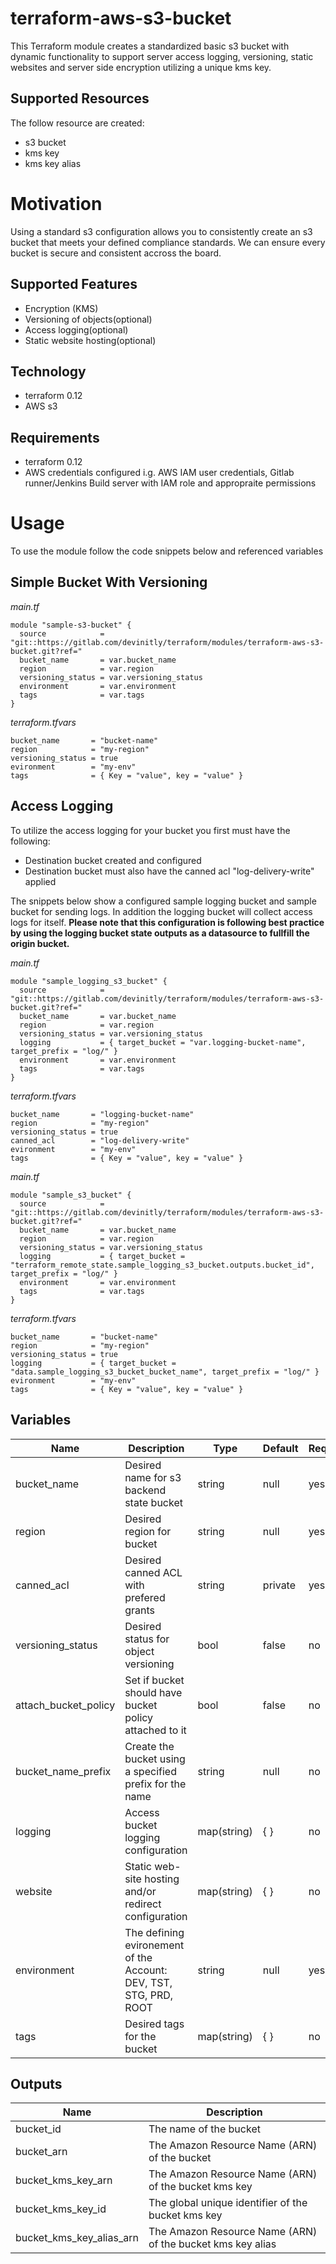# terraform-aws-s3-bucket
This Terraform module creates a standardized basic s3 bucket with dynamic functionality to support server access logging, versioning, static websites and server side encryption utilizing a unique kms key.

## Supported Resources
The follow resource are created:
- s3 bucket
- kms key
- kms key alias

# Motivation
Using a standard s3 configuration allows you to consistently create an s3 bucket that meets your defined compliance standards. We can ensure every bucket is secure and consistent accross the board. 

## Supported Features
- Encryption (KMS)
- Versioning of objects(optional)
- Access logging(optional)
- Static website hosting(optional)

## Technology
- terraform 0.12
- AWS s3

## Requirements
- terraform 0.12
- AWS credentials configured i.g. AWS IAM user credentials, Gitlab runner/Jenkins Build server with IAM role and appropraite permissions

# Usage
To use the module follow the code snippets below and referenced variables

## Simple Bucket With Versioning
*main.tf*
```hcl
module "sample-s3-bucket" {
  source            = "git::https://gitlab.com/devinitly/terraform/modules/terraform-aws-s3-bucket.git?ref="
  bucket_name       = var.bucket_name
  region            = var.region
  versioning_status = var.versioning_status
  environment       = var.environment
  tags              = var.tags
}
```
*terraform.tfvars*
```hcl
bucket_name       = "bucket-name"
region            = "my-region"
versioning_status = true
evironment        = "my-env"
tags              = { Key = "value", key = "value" }
```

## Access Logging
To utilize the access logging for your bucket you first must have the following:
*  Destination bucket created and configured
*  Destination bucket must also have the canned acl "log-delivery-write" applied

The snippets below show a configured sample logging bucket and sample bucket for sending logs. In addition the logging bucket will collect access logs for itself.
**Please note that this configuration is following best practice by using the logging bucket state outputs as a datasource to fullfill the origin bucket.**

*main.tf*
```hcl
module "sample_logging_s3_bucket" {
  source            = "git::https://gitlab.com/devinitly/terraform/modules/terraform-aws-s3-bucket.git?ref="
  bucket_name       = var.bucket_name
  region            = var.region
  versioning_status = var.versioning_status
  logging           = { target_bucket = "var.logging-bucket-name", target_prefix = "log/" }
  environment       = var.environment
  tags              = var.tags
}
```
*terraform.tfvars*
```hcl
bucket_name       = "logging-bucket-name"
region            = "my-region"
versioning_status = true
canned_acl        = "log-delivery-write"
evironment        = "my-env"
tags              = { Key = "value", key = "value" }
```
*main.tf*
```hcl
module "sample_s3_bucket" {
  source            = "git::https://gitlab.com/devinitly/terraform/modules/terraform-aws-s3-bucket.git?ref="
  bucket_name       = var.bucket_name
  region            = var.region
  versioning_status = var.versioning_status
  logging           = { target_bucket = "terraform_remote_state.sample_logging_s3_bucket.outputs.bucket_id", target_prefix = "log/" }
  environment       = var.environment
  tags              = var.tags
}
```
*terraform.tfvars*
```hcl
bucket_name       = "bucket-name"
region            = "my-region"
versioning_status = true
logging           = { target_bucket = "data.sample_logging_s3_bucket_bucket_name", target_prefix = "log/" }
evironment        = "my-env"
tags              = { Key = "value", key = "value" }
```

## Variables
| Name | Description | Type | Default | Required |
| ---- | ----------- | ---- | ------- | -------- |
| bucket_name | Desired name for s3 backend state bucket | string | null | yes |
| region | Desired region for bucket | string | null | yes |
| canned_acl | Desired canned ACL with prefered grants | string | private | yes |
| versioning_status | Desired status for object versioning | bool | false | no |
| attach\_bucket\_policy | Set if bucket should have bucket policy attached to it | bool | false | no |
| bucket\_name\_prefix | Create the bucket using a specified prefix for the name | string | null | no |
| logging | Access bucket logging configuration | map(string) | { } | no |
| website | Static web-site hosting and/or redirect configuration | map(string) | { } | no |
| environment | The defining evironement of the Account: DEV, TST, STG, PRD, ROOT | string | null | yes |
| tags | Desired tags for the bucket | map(string) | { } | no |
## Outputs
| Name | Description |
| ---- | ----------- |
| bucket_id | The name of the bucket |
| bucket_arn | The Amazon Resource Name (ARN) of the bucket |
| bucket\_kms\_key\_arn | The Amazon Resource Name (ARN) of the bucket kms key |
| bucket\_kms\_key\_id | The global unique identifier of the bucket kms key |
| bucket\_kms\_key\_alias\_arn | The Amazon Resource Name (ARN) of the bucket kms key alias